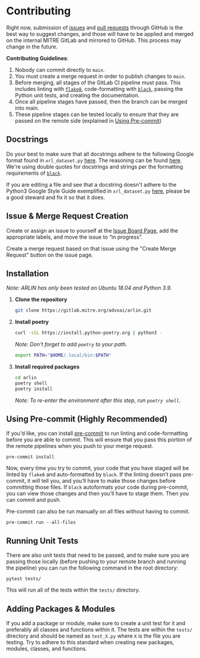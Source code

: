 # Contributing
Right now, submission of [issues](https://github.com/mitre/arlin/issues) and
[pull requests](https://github.com/mitre/arlin/pulls) through GitHub is the best way to
suggest changes, and those will have to be applied and merged on the internal MITRE
GitLab and mirrored to GitHub. This process may change in the future.

**Contributing Guidelines**:
  1. Nobody can commit directly to `main`.
  2. You must create a merge request in order to publish changes to `main`.
  3. Before merging, all stages of the GitLab CI pipeline must pass. This includes
  linting with [`flake8`](https://flake8.pycqa.org/en/latest/), code-formatting with
  [`black`](https://github.com/psf/black), passing the Python unit tests, and creating
  the documentation.
  4. Once all pipeline stages have passed, then the branch can be merged into main.
  5. These pipeline stages can be tested locally to ensure that they are passed on the
  remote side (explained in [Using Pre-commit](#using-pre-commit))



## Docstrings

Do your best to make sure that all docstrings adhere to the following Google format found
in `xrl_dataset.py`
[here](https://github.com/mitre/arlin/-/blob/main/arlin/dataset/xrl_dataset.py). The
reasoning can be found
[here](https://www.sphinx-doc.org/en/main/usage/extensions/napoleon.html). We're using
double quotes for docstrings and strings per the formatting requirements of
[`black`](https://github.com/psf/black).

If you are editing a file and see that a docstring doesn't adhere to the Python3 Google
Style Guide exemplified in `xrl_dataset.py`
[here](https://github.com/mitre/arlin/-/blob/main/arlin/dataset/xrl_dataset.py), please
be a good steward and fix it so that it does.

## Issue & Merge Request Creation
Create or assign an issue to yourself at the
[Issue Board Page](https://github.com/mitre/arlin/-/boards), add the appropriate labels,
and move the issue to “in progress”.

Create a merge request based on that issue using the "Create Merge Request" button on the
issue page.

## Installation

*Note: ARLIN has only been tested on Ubuntu 18.04 and Python 3.9.*

1. **Clone the repository**

    ```bash
    git clone https://gitlab.mitre.org/advxai/arlin.git
    ```

2. **Install poetry**

    ```bash
    curl -sSL https://install.python-poetry.org | python3 -
    ```

    *Note: Don't forget to add `poetry` to your path.*
    ```bash
    export PATH="$HOME/.local/bin:$PATH"
    ```

3. **Install required packages**

    ```bash
    cd arlin
    poetry shell
    poetry install
    ```

    *Note: To re-enter the environment after this step, run `poetry shell`.*

## Using Pre-commit (**Highly Recommended**)

If you'd like, you can install [pre-commit](https://pre-commit.com/) to run linting and
code-formatting before you are able to commit. This will ensure that you pass this
portion of the remote pipelines when you push to your merge request.

```shell
pre-commit install
```

Now, every time you try to commit, your code that you have staged will be linted by
`flake8` and auto-formatted by `black`. If the linting doesn’t pass pre-commit, it will
tell you, and you’ll have to make those changes before committing those files.
If `black` autoformats your code during pre-commit, you can view those changes and then
you’ll have to stage them. Then you can commit and push.

Pre-commit can also be run manually on all files without having to commit.

```shell
pre-commit run --all-files
```

## Running Unit Tests

There are also unit tests that need to be passed, and to make sure you are passing those
locally (before pushing to your remote branch and running the pipeline) you can run the
following command in the root directory:

```shell
pytest tests/
```

This will run all of the tests within the `tests/` directory.

## Adding Packages & Modules

If you add a package or module, make sure to create a unit test for it and preferably all
classes and functions within it. The tests are within the `tests/` directory and should
be named as `test_X.py` where `X` is the file you are testing. Try to adhere to this
standard when creating new packages, modules, classes, and functions.

